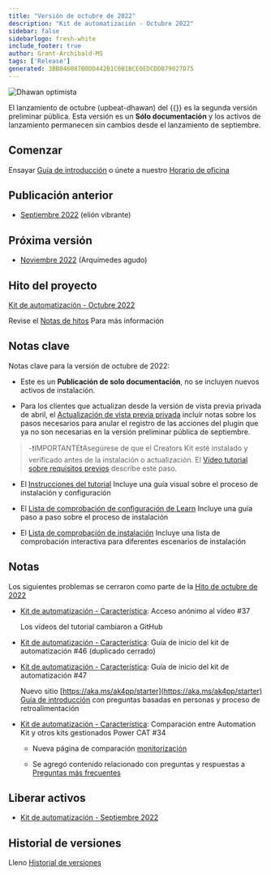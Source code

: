 ```yaml
---
title: "Versión de octubre de 2022"
description: "Kit de automatización - Octubre 2022"
sidebar: false
sidebarlogo: fresh-white
include_footer: true
author: Grant-Archibald-MS
tags: ['Release']
generated: 3BB046087B0DD442B1C0B1BCE0EDCDDB79027D75
---
```


![Dhawan optimista](/images/upbeat-dhawan.png)

El lanzamiento de octubre (upbeat-dhawan) del {{<product-name>}} es la segunda versión preliminar pública. Esta versión es un **Sólo documentación** y los activos de lanzamiento permanecen sin cambios desde el lanzamiento de septiembre.

## Comenzar

Ensayar [Guía de introducción](/es/get-started) o únete a nuestro [Horario de oficina](/es/office-hours)

## Publicación anterior

- [Septiembre 2022](/es/releases/september-2022) (elión vibrante)

## Próxima versión

- [Noviembre 2022](/es/releases/november-2022) (Arquímedes agudo)

## Hito del proyecto

[Kit de automatización - Octubre 2022](https://github.com/orgs/microsoft/projects/486/views/3)

Revise el [Notas de hitos](/es/releases/milestones) Para más información

## Notas clave

Notas clave para la versión de octubre de 2022:

- Este es un **Publicación de solo documentación**, no se incluyen nuevos activos de instalación.

- Para los clientes que actualizan desde la versión de vista previa privada de abril, el [Actualización de vista previa privada](https://github.com/microsoft/powercat-automation-kit/blob/main/docs/private-preview-upgrade.md) incluir notas sobre los pasos necesarios para anular el registro de las acciones del plugin que ya no son necesarias en la versión preliminar pública de septiembre.

> -❗IMPORTANTE❗Asegúrese de que el Creators Kit esté instalado y verificado antes de la instalación o actualización. El [Vídeo tutorial sobre requisitos previos](https://github.com/microsoft/powercat-automation-kit/blob/main/docs/walkthrough.md) describe este paso.

- El [Instrucciones del tutorial](https://github.com/microsoft/powercat-automation-kit/blob/main/docs/walkthrough.md) Incluye una guía visual sobre el proceso de instalación y configuración

- El [Lista de comprobación de configuración de Learn](https://learn.microsoft.com/power-automate/guidance/automation-kit/setup/setup-checklist) Incluye una guía paso a paso sobre el proceso de instalación

- El [Lista de comprobación de instalación](/es/get-started/install-checklist) Incluye una lista de comprobación interactiva para diferentes escenarios de instalación

## Notas

Los siguientes problemas se cerraron como parte de la [Hito de octubre de 2022](https://github.com/orgs/microsoft/projects/486/views/3)

- [Kit de automatización - Característica](https://github.com/microsoft/powercat-automation-kit/issues/37): Acceso anónimo al vídeo #37

  Los vídeos del tutorial cambiaron a GitHub

- [Kit de automatización - Característica](https://github.com/microsoft/powercat-automation-kit/issues/46): Guía de inicio del kit de automatización #46 (duplicado cerrado)

- [Kit de automatización - Característica](https://github.com/microsoft/powercat-automation-kit/issues/47): Guía de inicio del kit de automatización #47

  Nuevo sitio [https://aka.ms/ak4pp/starter](https://aka.ms/ak4pp/starter)
  [Guía de introducción](https://microsoft.github.io/powercat-automation-kit/get-started/) con preguntas basadas en personas y proceso de retroalimentación

- [Kit de automatización - Característica](https://github.com/microsoft/powercat-automation-kit/issues/34): Comparación entre Automation Kit y otros kits gestionados Power CAT #34

  - Nueva página de comparación [monitorización](https://microsoft.github.io/powercat-automation-kit/monitoring-compare/)
  
  - Se agregó contenido relacionado con preguntas y respuestas a [Preguntas más frecuentes](https://microsoft.github.io/powercat-automation-kit/frequently-asked-questions/)

## Liberar activos

- [Kit de automatización - Septiembre 2022](https://github.com/microsoft/powercat-automation-kit/releases/tag/AutomationKit-September2022)

## Historial de versiones

Lleno [Historial de versiones](/es/releases)
